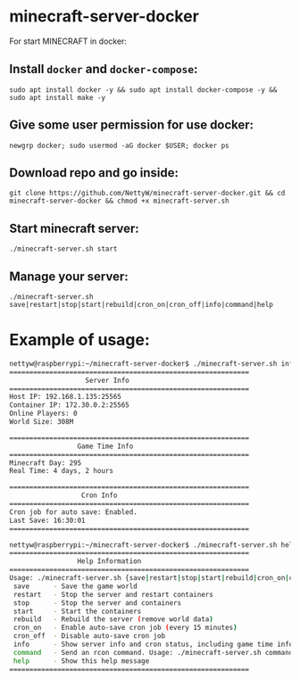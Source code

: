 # minecraft-server-docker
For start MINECRAFT in docker:
## Install `docker` and `docker-compose`:
```sudo apt install docker -y && sudo apt install docker-compose -y && sudo apt install make -y```
## Give some user permission for use docker:
```newgrp docker; sudo usermod -aG docker $USER; docker ps```
## Download repo and go inside:
```git clone https://github.com/NettyW/minecraft-server-docker.git && cd minecraft-server-docker && chmod +x minecraft-server.sh```
## Start minecraft server:
```./minecraft-server.sh start```
## Manage your server:
```./minecraft-server.sh save|restart|stop|start|rebuild|cron_on|cron_off|info|command|help```

# Example of usage:
```bash
nettyw@raspberrypi:~/minecraft-server-docker$ ./minecraft-server.sh info
============================================================
                   Server Info
============================================================
Host IP: 192.168.1.135:25565
Container IP: 172.30.0.2:25565
Online Players: 0
World Size: 308M

============================================================
                 Game Time Info
============================================================
Minecraft Day: 295
Real Time: 4 days, 2 hours

============================================================
                  Cron Info
============================================================
Cron job for auto save: Enabled.
Last Save: 16:30:01
============================================================

nettyw@raspberrypi:~/minecraft-server-docker$ ./minecraft-server.sh help
============================================================
                 Help Information
============================================================
Usage: ./minecraft-server.sh {save|restart|stop|start|rebuild|cron_on|cron_off|info|command|help}
 save      - Save the game world
 restart   - Stop the server and restart containers
 stop      - Stop the server and containers
 start     - Start the containers
 rebuild   - Rebuild the server (remove world data)
 cron_on   - Enable auto-save cron job (every 15 minutes)
 cron_off  - Disable auto-save cron job
 info      - Show server info and cron status, including game time info
 command   - Send an rcon command. Usage: ./minecraft-server.sh command "rcon_command"
 help      - Show this help message
============================================================
```
